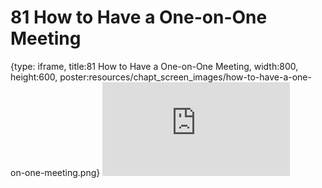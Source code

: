# 81 How to Have a One-on-One Meeting
 
{type: iframe, title:81 How to Have a One-on-One Meeting, width:800, height:600, poster:resources/chapt_screen_images/how-to-have-a-one-on-one-meeting.png}
![](https://datatrail-jhu.github.io/DataTrail/no_toc/how-to-have-a-one-on-one-meeting.html)
 

 
